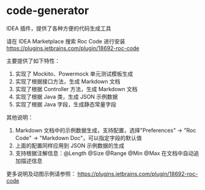 # code-generator
IDEA 插件，提供了各种方便的代码生成工具

请在 IDEA Marketplace 搜索 Roc Code 进行安装
https://plugins.jetbrains.com/plugin/18692-roc-code

主要提供了如下特性：
1. 实现了 Mockito、Powermock 单元测试模板生成
2. 实现了根据接口方法，生成 Markdown 文档
3. 实现了根据 Controller 方法，生成 Markdown 文档
4. 实现了根据 Java 类，生成 JSON 示例数据
5. 实现了根据 Java 字段，生成静态常量字段

其他说明：
1. Markdown 文档中的示例数据生成，支持配置，选择"Preferences" -> "Roc Code" -> "Markdown Doc"，可以指定字段的默认值
2. 上面的配置同样应用到 JSON 示例数据的生成
3. 支持根据注解信息：@Length @Size @Range @Min @Max 在文档中自动追加描述信息

更多说明及动图示例请参照：
https://plugins.jetbrains.com/plugin/18692-roc-code
